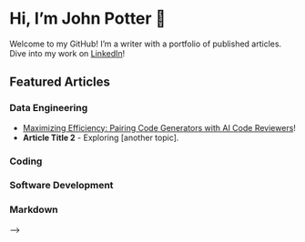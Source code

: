 # Hi, I’m John Potter 👋
Welcome to my GitHub! I’m a writer with a portfolio of published articles. Dive into my work on [LinkedIn](https://www.linkedin.com/in/technologywriter2/l)!

## Featured Articles
### Data Engineering
- [Maximizing Efficiency: Pairing Code Generators with AI Code Reviewers](https://www.linkedin.com/in/technologywriter2/l)!
- **Article Title 2** - Exploring [another topic].

### Coding

### Software Development

### Markdown
-->
